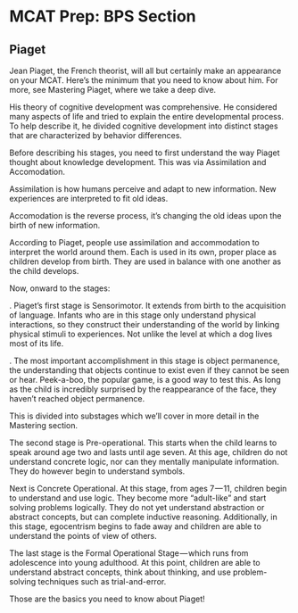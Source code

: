 
<h1>MCAT Prep: BPS Section</h1>
<h2>Piaget</h2>
Jean Piaget, the French theorist, will all but certainly make an appearance on your MCAT. Here’s the minimum that you need to know about him. For more, see Mastering Piaget, where we take a deep dive.

His theory of cognitive development was comprehensive. He considered many aspects of life and tried to explain the entire developmental process. To help describe it, he divided cognitive development into distinct stages that are characterized by behavior differences.

Before describing his stages, you need to first understand the way Piaget thought about knowledge development. This was via Assimilation and Accomodation.

Assimilation is how humans perceive and adapt to new information. New experiences are interpreted to fit old ideas.

Accomodation is the reverse process, it’s changing the old ideas upon the birth of new information.

According to Piaget, people use assimilation and accommodation to interpret the world around them. Each is used in its own, proper place as children develop from birth. They are used in balance with one another as the child develops.

Now, onward to the stages:

. Piaget’s first stage is Sensorimotor. It extends from birth to the acquisition of language. Infants who are in this stage only understand physical interactions, so they construct their understanding of the world by linking physical stimuli to experiences. Not unlike the level at which a dog lives most of its life.

. The most important accomplishment in this stage is object permanence, the understanding that objects continue to exist even if they cannot be seen or hear. Peek-a-boo, the popular game, is a good way to test this. As long as the child is incredibly surprised by the reappearance of the face, they haven’t reached object permanence.

This is divided into substages which we’ll cover in more detail in the Mastering section.

The second stage is Pre-operational. This starts when the child learns to speak around age two and lasts until age seven. At this age, children do not understand concrete logic, nor can they mentally manipulate information. They do however begin to understand symbols.

Next is Concrete Operational. At this stage, from ages 7 — 11, children begin to understand and use logic. They become more “adult-like” and start solving problems logically. They do not yet understand abstraction or abstract concepts, but can complete inductive reasoning. Additionally, in this stage, egocentrism begins to fade away and children are able to understand the points of view of others.

The last stage is the Formal Operational Stage — which runs from adolescence into young adulthood. At this point, children are able to understand abstract concepts, think about thinking, and use problem-solving techniques such as trial-and-error.

Those are the basics you need to know about Piaget!
